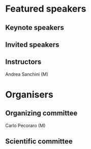 # Featured speakers

## Keynote speakers


## Invited speakers


## Instructors
Andrea Sanchini (M)

# Organisers


## Organizing committee
Carlo Pecoraro (M)

## Scientific committee
